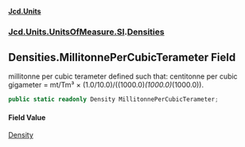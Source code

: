 #### [Jcd.Units](index.md 'index')

### [Jcd.Units.UnitsOfMeasure.SI](Jcd.Units.UnitsOfMeasure.SI.md 'Jcd.Units.UnitsOfMeasure.SI').[Densities](Densities.md 'Jcd.Units.UnitsOfMeasure.SI.Densities')

## Densities.MillitonnePerCubicTerameter Field

millitonne per cubic terameter defined such that: centitonne per cubic gigameter = mt/Tm³ ×
(1.0/10.0)/((1000.0)*(1000.0)*(1000.0)).

```csharp
public static readonly Density MillitonnePerCubicTerameter;
```

#### Field Value

[Density](Density.md 'Jcd.Units.UnitTypes.Density')